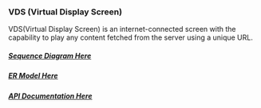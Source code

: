 ### VDS (Virtual Display Screen)
VDS(Virtual Display Screen) is an internet-connected screen with the capability to play any content fetched from the server using a unique URL.

##### [Sequence Diagram Here](https://i.ibb.co/RCqYMf6/sequence-diagram.jpg)

##### [ER Model Here](https://i.ibb.co/QFYP0Y3/er-diagram-2.jpg)

##### [API Documentation Here](https://documenter.getpostman.com/view/10301892/TVRrUjPA)